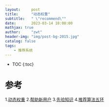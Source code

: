```yaml
---
layout:     post
title:      "动态权重"
subtitle:   " \"recommend\""
date:       2023-03-14 18:00:00
mathjax: true
author:     "zwt"
header-img: "img/post-bg-2015.jpg"
catalog: false
tags:
    - 推荐系统
---
```

* TOC
{:toc}


# 参考
1.[动态权重](https://zhuanlan.zhihu.com/p/500934745)
2.[帮助新用户](https://zhuanlan.zhihu.com/p/458843906)
3.[先验知识](https://zhuanlan.zhihu.com/p/442845759)
4.[推荐算法五环](https://zhuanlan.zhihu.com/p/336643635)